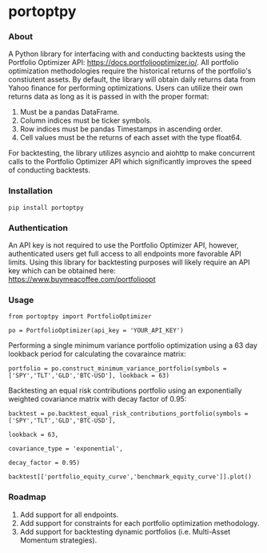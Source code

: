 # portoptpy
### About
A Python library for interfacing with and conducting backtests using the Portfolio Optimizer API: https://docs.portfoliooptimizer.io/. All portfolio optimization methodologies require the historical returns of the portfolio's constiutent assets. By default, the library will obtain daily returns data from Yahoo finance for performing optimizations. Users can utilize their own returns data as long as it is passed in with the proper format:

1. Must be a pandas DataFrame.
2. Column indices must be ticker symbols.
3. Row indices must be pandas Timestamps in ascending order.
4. Cell values must be the returns of each asset with the type float64.

For backtesting, the library utilizes asyncio and aiohttp to make concurrent calls to the Portfolio Optimizer API which significantly improves the speed of conducting backtests.

### Installation
```
pip install portoptpy
```

### Authentication
An API key is not required to use the Portfolio Optimizer API, however, authenticated users get full access to all endpoints more favorable API limits. Using this library for backtesting purposes will likely require an API key which can be obtained here: https://www.buymeacoffee.com/portfolioopt

### Usage
```
from portoptpy import PortfolioOptimizer

po = PortfolioOptimizer(api_key = 'YOUR_API_KEY')
```

Performing a single minimum variance portfolio optimization using a 63 day lookback period for calculating the covaraince matrix:
```
portfolio = po.construct_minimum_variance_portfolio(symbols = ['SPY','TLT','GLD','BTC-USD'], lookback = 63)
```

Backtesting an equal risk contributions portfolio using an exponentially weighted covariance matrix with decay factor of 0.95:
```
backtest = po.backtest_equal_risk_contributions_portfolio(symbols = ['SPY','TLT','GLD','BTC-USD'],
                                                                    lookback = 63,
                                                                    covariance_type = 'exponential',
                                                                    decay_factor = 0.95)

backtest[['portfolio_equity_curve','benchmark_equity_curve']].plot()
```

### Roadmap
1. Add support for all endpoints.
2. Add support for constraints for each portfolio optimization methodology.
3. Add support for backtesting dynamic portfolios (i.e. Multi-Asset Momentum strategies).
